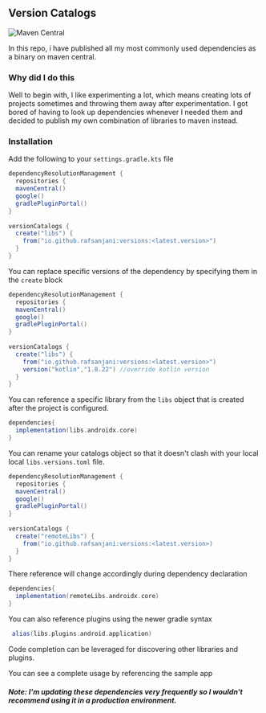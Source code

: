 
## Version Catalogs 
![Maven Central](https://img.shields.io/maven-central/v/io.github.rafsanjani/versions)

In this repo, i have published all my most commonly used dependencies as a binary on maven central. 

### Why did I do this
Well to begin with, I like experimenting a lot, which means creating lots of projects sometimes and throwing them away after experimentation.  I got bored of having to look up dependencies whenever I needed them and decided to publish my own combination of libraries to maven instead. 

### Installation
Add the following to your `settings.gradle.kts` file

```gradle
dependencyResolutionManagement {  
  repositories {  
  mavenCentral()  
  google()  
  gradlePluginPortal()  
}  
  
versionCatalogs {  
  create("libs") {  
    from("io.github.rafsanjani:versions:<latest.version>")
  }  
}
```

You can replace specific versions of the dependency by specifying them in the `create` block

```gradle
dependencyResolutionManagement {  
  repositories {  
  mavenCentral()  
  google()  
  gradlePluginPortal()  
}  
  
versionCatalogs {  
  create("libs") {  
    from("io.github.rafsanjani:versions:<latest.version>")
    version("kotlin","1.8.22") //override kotlin version
  }  
}  
```

You can reference a specific library from the `libs` object that is created after the project is configured. 

```gradle
dependencies{
  implementation(libs.androidx.core)
}
```

You can rename your catalogs object so that it doesn't clash with your local local `libs.versions.toml` file. 

```gradle
dependencyResolutionManagement {  
  repositories {  
  mavenCentral()  
  google()  
  gradlePluginPortal()  
}  
  
versionCatalogs {  
  create("remoteLibs") {  
    from("io.github.rafsanjani:versions:<latest.version>)
  }  
}  
```

There reference will change accordingly during dependency declaration
```gradle
dependencies{
  implementation(remoteLibs.androidx.core)
}
```


You can also reference plugins using the newer gradle syntax

```gradle
 alias(libs.plugins.android.application)
```

Code completion can be leveraged for discovering other libraries and plugins. 


You can see a complete usage by referencing the sample app


##### Note: I'm updating these dependencies very frequently so I wouldn't recommend using it in a production environment. 

